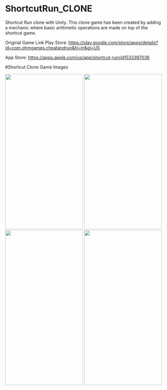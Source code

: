 # ShortcutRun_CLONE
Shortcut Run clone with Unity.
This clone game has been created by adding a mechanic where basic arithmetic operations are made on top of the shortcut game.

Original Game Link
Play Store: https://play.google.com/store/apps/details?id=com.ohmgames.cheatandrun&hl=tr&gl=US

App Store:  https://apps.apple.com/us/app/shortcut-run/id1533397036

#Shortcut Clone Game Images
<p align="center">
<img src="https://user-images.githubusercontent.com/60680749/149034515-863c437d-f87b-4378-b773-d5909601dba1.png" width="250" height="500">
<img src="https://user-images.githubusercontent.com/60680749/149034517-21f6f2cc-c811-4c1d-aec3-7b9f4db05474.png" width="250" height="500">
<img src="https://user-images.githubusercontent.com/60680749/149034519-853b1fc6-d3f2-4a05-b1b3-0907030ea6e5.png" width="250" height="500">
<img src="https://user-images.githubusercontent.com/60680749/149034524-25a42f97-88a3-4519-a49c-66a632acf4d7.png" width="250" height="500">
</p>
